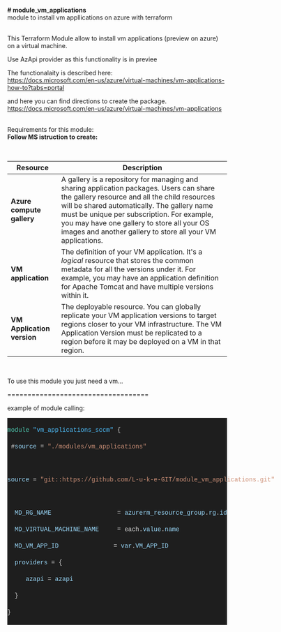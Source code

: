 <p><strong># module_vm_applications</strong><br />module to install vm appllications on azure with terraform</p>
<p><br />This Terraform Module allow to install vm applications (preview on azure) on a virtual machine.</p>
<p>Use AzApi provider as this functionality is in previee</p>
<p>The functionalaity is described here:<br /><span style="text-decoration: underline;">https://docs.microsoft.com/en-us/azure/virtual-machines/vm-applications-how-to?tabs=portal</span></p>
<p>and here you can find directions to create the package.<br /><span style="text-decoration: underline;">https://docs.microsoft.com/en-us/azure/virtual-machines/vm-applications</span></p>
<p><br />Requirements for this module:<br /><strong>Follow MS istruction to create:</strong></p>
<p>&nbsp;</p>
<table class="table table-sm" aria-label="What are VM app packages?">
<thead>
<tr>
<th>Resource</th>
<th>Description</th>
</tr>
</thead>
<tbody>
<tr>
<td><strong>Azure compute gallery</strong></td>
<td>A gallery is a repository for managing and sharing application packages. Users can share the gallery resource and all the child resources will be shared automatically. The gallery name must be unique per subscription. For example, you may have one gallery to store all your OS images and another gallery to store all your VM applications.</td>
</tr>
<tr>
<td><strong>VM application</strong></td>
<td>The&nbsp;definition of your VM application. It's a <em>logical</em> resource that stores the common metadata for all the versions under it. For example, you may have an application definition for Apache Tomcat and have multiple versions within it.</td>
</tr>
<tr>
<td><strong>VM Application version</strong></td>
<td>The deployable resource. You can globally replicate your VM application versions to target regions closer to your VM infrastructure. The VM Application Version must be replicated to a region before it may be deployed on a VM in that region.</td>
</tr>
</tbody>
</table>
<p>&nbsp;</p>
<p>To use this module you just need a vm...</p>
<p>===================================</p>
<p>example of module calling:</p>
<div style="color: #d4d4d4; background-color: #1e1e1e; font-family: Consolas, 'Courier New', monospace; font-weight: normal; font-size: 14px; line-height: 19px; white-space: pre;">
<div><span style="color: #4ec9b0;">module</span> <span style="color: #4fc1ff;">"vm_applications_sccm"</span><span style="color: #d4d4d4;"> {</span></div>
<div><span style="color: #d4d4d4;"> #</span><span style="color: #9cdcfe;">source</span> <span style="color: #d4d4d4;">=</span> <span style="color: #ce9178;">"./modules/vm_applications"</span></div>
<div>
<div style="color: #d4d4d4; background-color: #1e1e1e; font-family: Consolas, 'Courier New', monospace; font-weight: normal; font-size: 14px; line-height: 19px; white-space: pre;">
<div><span style="color: #9cdcfe;">source</span> <span style="color: #d4d4d4;">=</span> <span style="color: #ce9178;">"git::https://github.com/L-u-k-e-GIT/module_vm_applications.git"</span></div>
</div>
</div>
<div><span style="color: #d4d4d4;">&nbsp; </span><span style="color: #9cdcfe;">MD_RG_NAME</span><span style="color: #9cdcfe;"> &nbsp; &nbsp; &nbsp; &nbsp; &nbsp; &nbsp; &nbsp; &nbsp; &nbsp;</span><span style="color: #d4d4d4;">=</span> <span style="color: #9cdcfe;">azurerm_resource_group</span><span style="color: #d4d4d4;">.</span><span style="color: #9cdcfe;">rg</span><span style="color: #d4d4d4;">.</span><span style="color: #9cdcfe;">id</span><span style="color: #d4d4d4;"> &nbsp; &nbsp; </span></div>
<div><span style="color: #d4d4d4;">&nbsp; </span><span style="color: #9cdcfe;">MD_VIRTUAL_MACHINE_NAME</span><span style="color: #9cdcfe;"> &nbsp; &nbsp; </span><span style="color: #d4d4d4;">=</span> <span style="color: #d4d4d4;">each.</span><span style="color: #9cdcfe;">value</span><span style="color: #d4d4d4;">.</span><span style="color: #9cdcfe;">name</span></div>
<div><span style="color: #d4d4d4;">&nbsp; </span><span style="color: #9cdcfe;">MD_VM_APP_ID</span><span style="color: #9cdcfe;"> &nbsp; &nbsp; &nbsp; &nbsp; &nbsp; &nbsp; &nbsp; </span><span style="color: #d4d4d4;">=</span> <span style="color: #9cdcfe;">var</span><span style="color: #d4d4d4;">.</span><span style="color: #9cdcfe;">VM_APP_ID</span></div>
<div><span style="color: #d4d4d4;">&nbsp; </span><span style="color: #9cdcfe;">providers</span> <span style="color: #d4d4d4;">=</span> <span style="color: #d4d4d4;">{</span></div>
<div><span style="color: #d4d4d4;">&nbsp; &nbsp; &nbsp;</span><span style="color: #9cdcfe;">azapi</span><span style="color: #d4d4d4;"> = </span><span style="color: #9cdcfe;">azapi</span></div>
<div><span style="color: #d4d4d4;">&nbsp; }</span></div>
<div><span style="color: #d4d4d4;">}</span></div>
</div>
